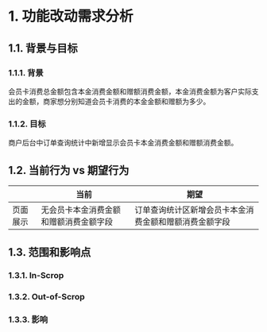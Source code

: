 # 1. 功能改动需求分析
## 1.1. 背景与目标
### 1.1.1. 背景
会员卡消费总金额包含本金消费金额和赠额消费金额，本金消费金额为客户实际支出的金额，商家想分别知道会员卡消费的本金金额和赠额为多少。
### 1.1.2. 目标
商户后台中订单查询统计中新增显示会员卡本金消费金额和赠额消费金额。
## 1.2. 当前行为 vs 期望行为

|      | 当前                  | 期望                          |
| ---- | ------------------- | --------------------------- |
| 页面展示 | 无会员卡本金消费金额和赠额消费金额字段 | 订单查询统计区新增会员卡本金消费金额和赠额消费金额字段 |
## 1.3. 范围和影响点
### 1.3.1. In-Scrop
### 1.3.2. Out-of-Scrop
### 1.3.3. 影响
